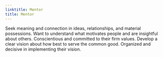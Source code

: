 ```yaml
---
linktitle: Mentor
title: Mentor
---
```


Seek meaning and connection in ideas, relationships, and material possessions. Want to understand what motivates people and are insightful about others. Conscientious and committed to their firm values. Develop a clear vision about how best to serve the common good. Organized and decisive in implementing their vision.

